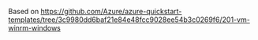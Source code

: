 Based on  https://github.com/Azure/azure-quickstart-templates/tree/3c9980dd6baf21e84e48fcc9028ee54b3c0269f6/201-vm-winrm-windows

